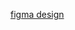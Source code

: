 [figma design](https://www.figma.com/file/op6oyRpvEUDaLlsJrp63EL/Recipe-Finder-App---Landinge-page(Responsive-design)-(Community)?type=design&node-id=92-125&mode=design&t=TO8cF1mXdyfvo0R9-0)